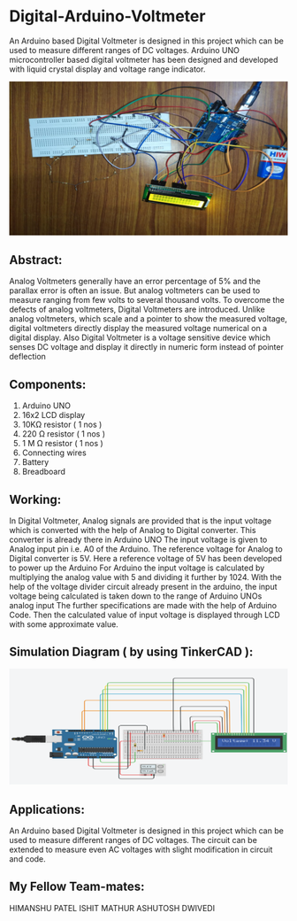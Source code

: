 # Digital-Arduino-Voltmeter

An Arduino based Digital Voltmeter is designed in this project which can be used to measure different ranges of DC voltages. Arduino UNO microcontroller based digital voltmeter has been designed and developed with liquid crystal display and voltage range indicator.

![Sociogram Home Page](https://github.com/GraniteMask/Digital-Arduino-Voltmeter/blob/main/digital_arduino_voltmeter.png?raw=true)

## Abstract:

Analog Voltmeters generally have an error percentage of 5% and the parallax error is often an issue. But analog voltmeters can be used to measure ranging from few volts to several thousand volts.
To overcome the defects of analog voltmeters, Digital Voltmeters are introduced. Unlike analog voltmeters, which scale and a pointer to show the measured voltage, digital voltmeters directly display the measured voltage numerical on a digital display.
Also Digital Voltmeter is a voltage sensitive device which senses DC voltage and display it directly in numeric form instead of pointer deflection

## Components:

1) Arduino UNO
2) 16x2 LCD display
3) 10KΩ resistor ( 1 nos )
4) 220 Ω resistor ( 1 nos )
5) 1 M Ω resistor ( 1 nos )
6) Connecting wires
7) Battery
8) Breadboard

## Working:

In Digital Voltmeter,  Analog signals are provided that is the input voltage which is converted with the help of Analog to Digital converter. This converter is already there in Arduino UNO
The input voltage is given to Analog input pin i.e. A0 of the Arduino. The reference voltage for Analog to Digital converter is 5V.
Here a reference voltage of 5V has been developed to power up the Arduino
For Arduino the input voltage is calculated by multiplying the analog value with 5 and dividing it further by 1024.
With the help of the voltage divider circuit already present in the arduino, the input voltage being calculated is taken down to the range of Arduino UNOs analog input
The further specifications are made with the help of Arduino Code.
Then the calculated value of input voltage is displayed through LCD with some approximate value.

## Simulation Diagram ( by using TinkerCAD ):

![Sociogram Home Page](https://github.com/GraniteMask/Digital-Arduino-Voltmeter/blob/main/simulation.png?raw=true)

## Applications:

An Arduino based Digital Voltmeter is designed in this project which can be used to measure different ranges of DC voltages.
The circuit can be extended to measure even AC voltages with slight modification in circuit and code.

## My Fellow Team-mates:

HIMANSHU PATEL 
ISHIT MATHUR 
ASHUTOSH DWIVEDI 
